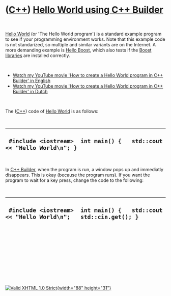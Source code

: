



 

 

 

 

 

([C++](Cpp.htm)) [Hello World using C++ Builder](CppHelloWorldCppBuilder.htm)
=============================================================================

 

[Hello World](CppHelloWorld.htm) (or 'The Hello World program') is a
standard example program to see if your programming environment works.
Note that this example code is not standarized, so multiple and similar
variants are on the Internet. A more demanding example is [Hello
Boost](CppHelloBoost.htm), which also tests if the [Boost](CppBoost.htm)
[libraries](CppLibrary.htm) are installed correctly.

 

-   [Watch my YouTube movie 'How to create a Hello World program in C++
    Builder' in English](http://youtube.com/watch?v=VlypSzepsKA)
-   [Watch my YouTube movie 'How to create a Hello World program in C++
    Builder' in Dutch](http://youtube.com/watch?v=NLbHC0j26sA)

 

The ([C++](Cpp.htm)) code of [Hello World](CppHelloWorld.htm) is as
follows:

 

  ------------------------------------------------------------------------
  ` #include <iostream>  int main() {   std::cout << "Hello World\n"; }`
  ------------------------------------------------------------------------

 

In [C++ Builder](CppBuilder.htm), when the program is run, a window pops
up and immediatly disappears. This is okay (because the program runs).
If you want the program to wait for a key press, change the code to the
following:

 

  ------------------------------------------------------------------------------------------
  ` #include <iostream>  int main() {   std::cout << "Hello World\n";   std::cin.get(); }`
  ------------------------------------------------------------------------------------------

 

 

 

 

 





 

[![Valid XHTML 1.0 Strict](valid-xhtml10.png){width="88"
height="31"}](http://validator.w3.org/check?uri=referer)
